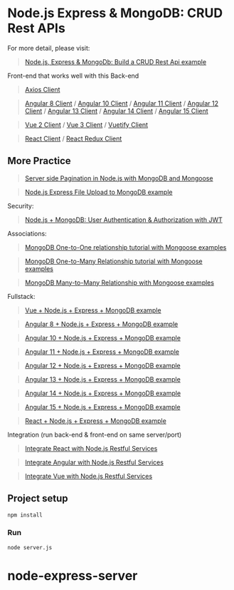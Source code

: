 # Node.js Express & MongoDB: CRUD Rest APIs

For more detail, please visit:
> [Node.js, Express & MongoDb: Build a CRUD Rest Api example](https://www.bezkoder.com/node-express-mongodb-crud-rest-api/)

Front-end that works well with this Back-end
> [Axios Client](https://www.bezkoder.com/axios-request/)

> [Angular 8 Client](https://www.bezkoder.com/angular-crud-app/) / [Angular 10 Client](https://www.bezkoder.com/angular-10-crud-app/) / [Angular 11 Client](https://www.bezkoder.com/angular-11-crud-app/) / [Angular 12 Client](https://www.bezkoder.com/angular-12-crud-app/) / [Angular 13 Client](https://www.bezkoder.com/angular-13-crud-example/) / [Angular 14 Client](https://www.bezkoder.com/angular-14-crud-example/) / [Angular 15 Client](https://www.bezkoder.com/angular-15-crud-example/)

> [Vue 2 Client](https://www.bezkoder.com/vue-js-crud-app/) / [Vue 3 Client](https://www.bezkoder.com/vue-3-crud/) / [Vuetify Client](https://www.bezkoder.com/vuetify-data-table-example/)

> [React Client](https://www.bezkoder.com/react-crud-web-api/) / [React Redux Client](https://www.bezkoder.com/react-redux-crud-example/)

## More Practice
> [Server side Pagination in Node.js with MongoDB and Mongoose](https://www.bezkoder.com/node-js-mongodb-pagination/)

> [Node.js Express File Upload to MongoDB example](https://www.bezkoder.com/node-js-upload-store-images-mongodb/)

Security:
> [Node.js + MongoDB: User Authentication & Authorization with JWT](https://www.bezkoder.com/node-js-mongodb-auth-jwt/)

Associations:
> [MongoDB One-to-One relationship tutorial with Mongoose examples](https://www.bezkoder.com/mongoose-one-to-one-relationship-example/)

> [MongoDB One-to-Many Relationship tutorial with Mongoose examples](https://www.bezkoder.com/mongoose-one-to-many-relationship/)

> [MongoDB Many-to-Many Relationship with Mongoose examples](https://www.bezkoder.com/mongodb-many-to-many-mongoose/)

Fullstack:
> [Vue + Node.js + Express + MongoDB example](https://www.bezkoder.com/vue-node-express-mongodb-mevn-crud/)

> [Angular 8 + Node.js + Express + MongoDB example](https://www.bezkoder.com/angular-mongodb-node-express/)

> [Angular 10 + Node.js + Express + MongoDB example](https://www.bezkoder.com/angular-10-mongodb-node-express/)

> [Angular 11 + Node.js + Express + MongoDB example](https://www.bezkoder.com/angular-11-mongodb-node-js-express/)

> [Angular 12 + Node.js + Express + MongoDB example](https://www.bezkoder.com/angular-12-mongodb-node-js-express/)

> [Angular 13 + Node.js + Express + MongoDB example](https://www.bezkoder.com/mean-stack-crud-example-angular-13/)

> [Angular 14 + Node.js + Express + MongoDB example](https://www.bezkoder.com/mean-stack-crud-example-angular-14/)

> [Angular 15 + Node.js + Express + MongoDB example](https://www.bezkoder.com/angular-15-node-js-express-mongodb/)

> [React + Node.js + Express + MongoDB example](https://www.bezkoder.com/react-node-express-mongodb-mern-stack/)

Integration (run back-end & front-end on same server/port)
> [Integrate React with Node.js Restful Services](https://www.bezkoder.com/integrate-react-express-same-server-port/)

> [Integrate Angular with Node.js Restful Services](https://www.bezkoder.com/integrate-angular-12-node-js/)

> [Integrate Vue with Node.js Restful Services](https://www.bezkoder.com/serve-vue-app-express/)

## Project setup
```
npm install
```

### Run
```
node server.js
```
# node-express-server
